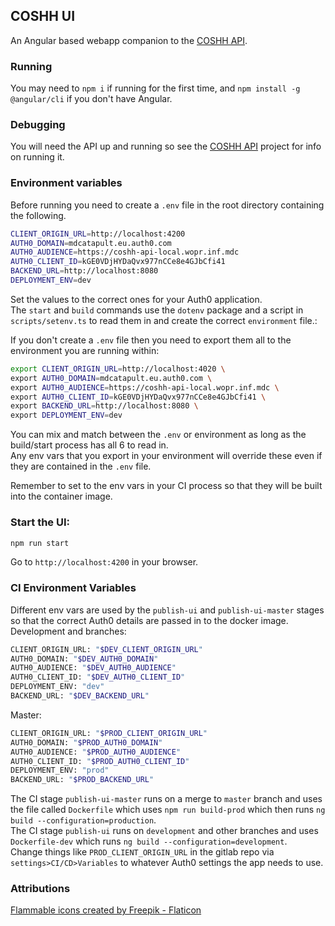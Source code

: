 ## COSHH UI

An Angular based webapp companion to the [COSHH API](https://gitlab.mdcatapult.io/informatics/coshh/coshh-api).

### Running

You may need to `npm i` if running for the first time, and `npm install -g @angular/cli` if you don't have Angular.

### Debugging
You will need the API up and running so see the [COSHH API](https://gitlab.mdcatapult.io/informatics/coshh/coshh-api) project for info on running it.

### Environment variables
Before running you need to create a `.env` file in the root directory containing the following.
```bash
CLIENT_ORIGIN_URL=http://localhost:4200
AUTH0_DOMAIN=mdcatapult.eu.auth0.com
AUTH0_AUDIENCE=https://coshh-api-local.wopr.inf.mdc
AUTH0_CLIENT_ID=kGE0VDjHYDaQvx977nCCe8e4GJbCfi41
BACKEND_URL=http://localhost:8080
DEPLOYMENT_ENV=dev
```
Set the values to the correct ones for your Auth0 application.  
The `start` and `build` commands use the `dotenv` package and a script in `scripts/setenv.ts` to read them in and create the correct `environment` file.:

If you don't create a `.env` file then you need to export them all to the environment you are running within:
```bash
export CLIENT_ORIGIN_URL=http://localhost:4020 \
export AUTH0_DOMAIN=mdcatapult.eu.auth0.com \
export AUTH0_AUDIENCE=https://coshh-api-local.wopr.inf.mdc \
export AUTH0_CLIENT_ID=kGE0VDjHYDaQvx977nCCe8e4GJbCfi41 \
export BACKEND_URL=http://localhost:8080 \
export DEPLOYMENT_ENV=dev
```

You can mix and match between the `.env` or environment as long as the build/start process has all 6 to read in.  
Any env vars that you export in your environment will override these even if they are contained in the `.env` file.

Remember to set to the env vars in your CI process so that they will be built into the container image.

### Start the UI:
```bash
npm run start
```

Go to `http://localhost:4200` in your browser.

### CI Environment Variables

Different env vars are used by the `publish-ui` and `publish-ui-master` stages so that the correct Auth0 details are passed in to the docker image.
Development and branches:
```bash
CLIENT_ORIGIN_URL: "$DEV_CLIENT_ORIGIN_URL"
AUTH0_DOMAIN: "$DEV_AUTH0_DOMAIN"
AUTH0_AUDIENCE: "$DEV_AUTH0_AUDIENCE"
AUTH0_CLIENT_ID: "$DEV_AUTH0_CLIENT_ID"
DEPLOYMENT_ENV: "dev"
BACKEND_URL: "$DEV_BACKEND_URL"
```
Master:
```bash
CLIENT_ORIGIN_URL: "$PROD_CLIENT_ORIGIN_URL"
AUTH0_DOMAIN: "$PROD_AUTH0_DOMAIN"
AUTH0_AUDIENCE: "$PROD_AUTH0_AUDIENCE"
AUTH0_CLIENT_ID: "$PROD_AUTH0_CLIENT_ID"
DEPLOYMENT_ENV: "prod"
BACKEND_URL: "$PROD_BACKEND_URL"
```

The CI stage `publish-ui-master` runs on a merge to `master` branch and uses the file called `Dockerfile` which uses `npm run build-prod` which then runs `ng build --configuration=production`.  
The CI stage `publish-ui` runs on `development` and other branches and uses `Dockerfile-dev` which runs `ng build --configuration=development`.  
Change things like `PROD_CLIENT_ORIGIN_URL` in the gitlab repo via `settings>CI/CD>Variables` to whatever Auth0 settings the app needs to use.

### Attributions

<a href="https://www.flaticon.com/free-icons/flammable" title="flammable icons">Flammable icons created by Freepik - Flaticon</a>